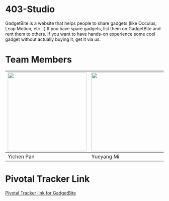 # 403-Studio

GadgetBite is a website that helps people to share gadgets (like Occulus, Leap Motion, etc...)
If you have spare gadgets, list them on GadgetBite and rent them to others.
If you want to have hands-on experience some cool gadget without actually buying it, get it via us.

# Team Members
| <img src="/teammates/yichen.jpg" width="250"> | <img src="./public/teammates/mi.jpg" width="250"> | <img src="./public/teammates/tom.jpg" width="250"> | <img src="./public/teammates/claire.jpg" width="250"> |
| ----------------------------------- | ----------------------------------- | ----------------------------------- | ----------------------------------- |
| Yichen Pan                          | Yueyang Mi                          | Tom Zhou                            | Lingyu Zhang                        |

# Pivotal Tracker Link
[Pivotal Tracker link for GadgetBite](https://www.pivotaltracker.com/n/projects/1446720)